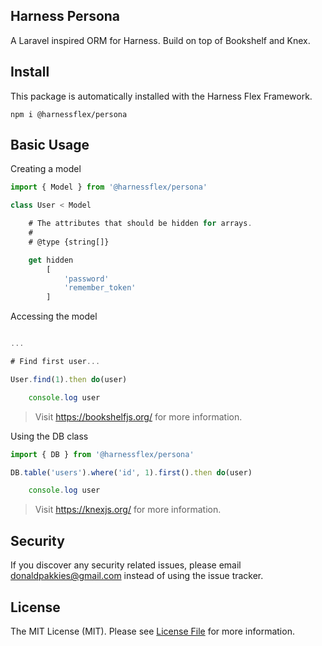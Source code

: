 Harness Persona
---------------

A Laravel inspired ORM for Harness. Build on top of Bookshelf and Knex.

## Install

This package is automatically installed with the Harness Flex Framework.

```
npm i @harnessflex/persona
```

## Basic Usage

Creating a model

```js
import { Model } from '@harnessflex/persona'

class User < Model

    # The attributes that should be hidden for arrays.
    #
    # @type {string[]}

    get hidden
        [
            'password'
            'remember_token'
        ]
```

Accessing the model

```js

...

# Find first user...

User.find(1).then do(user)

    console.log user

```

> Visit https://bookshelfjs.org/ for more information.

Using the DB class

```js
import { DB } from '@harnessflex/persona'

DB.table('users').where('id', 1).first().then do(user)

    console.log user

```

> Visit https://knexjs.org/ for more information.

Security
--------

If you discover any security related issues, please email donaldpakkies@gmail.com instead of using the issue tracker.

License
-------

The MIT License (MIT). Please see [License File](LICENSE) for more information.